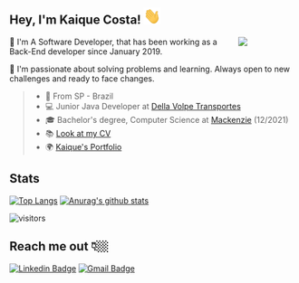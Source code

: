 

<!--
**KaiqueJuvencio/KaiqueJuvencio** is a ✨ _special_ ✨ repository because its `README.md` (this file) appears on your GitHub profile.

Here are some ideas to get you started:

- 🔭 I’m currently working on ...
- 🌱 I’m currently learning ...
- 👯 I’m looking to collaborate on ...
- 🤔 I’m looking for help with ...
- 💬 Ask me about ...
- 📫 How to reach me: ...
- 😄 Pronouns: ...
- ⚡ Fun fact: ...
-->

<h2> Hey, I'm Kaique Costa! <img src="https://raw.githubusercontent.com/ABSphreak/ABSphreak/master/gifs/Hi.gif" width="30px"> </h2>
<img align='right' src='https://user-images.githubusercontent.com/5713670/87202985-820dcb80-c2b6-11ea-9f56-7ec461c497c3.gif' width='100"'>

<!-- ![](cubo.gif) -->

:rocket: I'm A Software Developer, that has been working as a Back-End developer since January 2019.

:dart: I'm passionate about solving problems and learning. Always open to new challenges and ready to face changes.

> - 📍 From SP - Brazil
> - 💻 Junior Java Developer at [Della Volpe Transportes](https://dellavolpe.com.br/)
> - :mortar_board: Bachelor's degree, Computer Science at [Mackenzie](https://www.mackenzie.br/) (12/2021)
> - :books: [Look at my CV](http://kaiquecosta.com/cv/KaiqueCV.pdf)
> - 🌍 [Kaique's Portfolio](http://www.kaiquecosta.com)

<h2>Stats</h2>

[![Top Langs](https://github-readme-stats.vercel.app/api/top-langs/?username=KaiqueJuvencio&exclude_repo=portfolio-tcb,KaiqueJuvencio.github.io&show_icons=true&hide=html,teX&theme=dracula)](https://github.com/anuraghazra/github-readme-stats) [![Anurag's github stats](https://github-readme-stats.vercel.app/api?username=KaiqueJuvencio&show_icons=true&theme=dracula)](https://github.com/anuraghazra/github-readme-stats) 

![visitors](https://visitor-badge.laobi.icu/badge?page_id=KaiqueJuvencio.KaiqueJuvencio)

<h2>Reach me out 👇🏼</h2>

[![Linkedin Badge](https://img.shields.io/badge/-LinkedIn-blue?style=flat-square&logo=Linkedin&logoColor=white&link=https://www.linkedin.com/in/kaiquejuvencio/)](https://www.linkedin.com/in/kaiquejuvencio/) [![Gmail Badge](https://img.shields.io/badge/-kaiquejuvenciocosta@gmail.com-c14438?style=flat-square&logo=Gmail&logoColor=white&link=mailto:kaiquejuvenciocosta@gmail.com)](mailto:kaiquejuvenciocosta@gmail.com)
